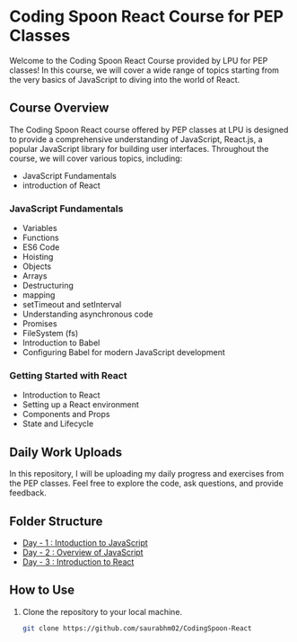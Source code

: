 # Coding Spoon React Course for PEP Classes

Welcome to the Coding Spoon React Course provided by LPU for PEP classes! In this course, we will cover a wide range of topics starting from the very basics of JavaScript to diving into the world of React.

## Course Overview

The Coding Spoon React course offered by PEP classes at LPU is designed to provide a comprehensive understanding of JavaScript, React.js, a popular JavaScript library for building user interfaces. Throughout the course, we will cover various topics, including:

- JavaScript Fundamentals
- introduction of React 

### JavaScript Fundamentals

- Variables
- Functions
- ES6 Code
- Hoisting
- Objects
- Arrays
- Destructuring
- mapping
- setTimeout and setInterval
- Understanding asynchronous code
- Promises
- FileSystem (fs)
- Introduction to Babel
- Configuring Babel for modern JavaScript development


### Getting Started with React

- Introduction to React
- Setting up a React environment
- Components and Props
- State and Lifecycle

## Daily Work Uploads

In this repository, I will be uploading my daily progress and exercises from the PEP classes. Feel free to explore the code, ask questions, and provide feedback.

## Folder Structure

- [Day - 1 : Intoduction to JavaScript](./Day%20-%2001[12Jan]/)
- [Day - 2 : Overview of JavaScript](./Day%20-%2002[13Jan]/)
- [Day - 3 : Introduction to React](./Day%20-%2003[15Jan]/)

## How to Use

1. Clone the repository to your local machine.
   ```bash
   git clone https://github.com/saurabhm02/CodingSpoon-React
